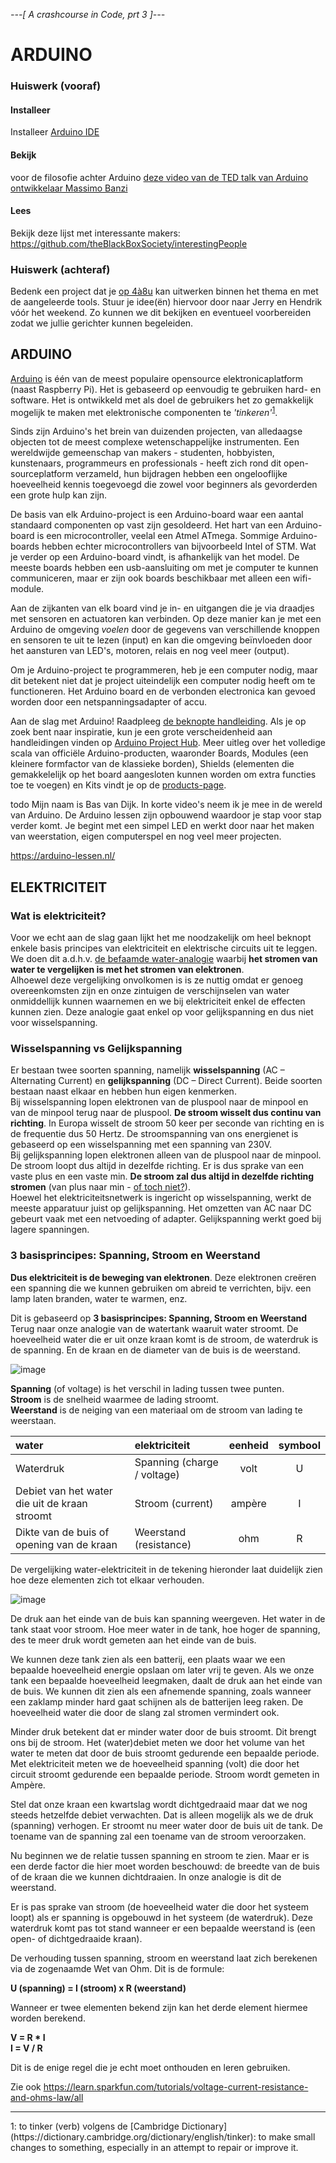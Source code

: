 *---[ A crashcourse in Code, prt 3 ]---*

# ARDUINO

### Huiswerk (vooraf)
#### Installeer
Installeer [Arduino IDE](https://www.arduino.cc/en/Main/Software) 

#### Bekijk
voor de filosofie achter Arduino [deze 
video van de TED talk van Arduino ontwikkelaar Massimo Banzi](https://www.ted.com/talks/massimo_banzi_how_arduino_is_open_sourcing_imagination)

#### Lees
Bekijk deze lijst met interessante makers: https://github.com/theBlackBoxSociety/interestingPeople

### Huiswerk (achteraf)
Bedenk een project dat je [op 4à8u](http://fffff.at/speed-project/) kan uitwerken binnen het thema en met de aangeleerde tools.
Stuur je idee(ën) hiervoor door naar Jerry en Hendrik vóór het weekend. Zo kunnen we dit bekijken en eventueel voorbereiden zodat we jullie gerichter kunnen begeleiden.

## ARDUINO
[Arduino](https://www.arduino.cc/) is één van de meest populaire opensource elektronicaplatform (naast Raspberry Pi). Het is gebaseerd op eenvoudig te gebruiken hard- en software. Het is ontwikkeld met als doel de gebruikers het zo gemakkelijk mogelijk te maken met elektronische componenten te *'tinkeren'*<sup>[1](#myfootnote1)</sup>. 

Sinds  zijn Arduino's het brein  van duizenden projecten, van alledaagse objecten tot de meest complexe wetenschappelijke instrumenten. Een wereldwijde gemeenschap van makers - studenten, hobbyisten, kunstenaars, programmeurs en professionals - heeft zich rond dit open-sourceplatform verzameld, hun bijdragen hebben een ongelooflijke hoeveelheid kennis toegevoegd die zowel voor beginners als gevorderden een grote hulp kan zijn.

De basis van elk Arduino-project is een Arduino-board waar een aantal standaard componenten op vast zijn gesoldeerd. Het hart van een Arduino-board is een microcontroller, veelal een Atmel ATmega. Sommige Arduino-boards hebben echter microcontrollers van bijvoorbeeld Intel of STM. Wat je verder op een Arduino-board vindt, is afhankelijk van het model. De meeste boards hebben een usb-aansluiting om met je computer te kunnen communiceren, maar er zijn ook boards beschikbaar met alleen een wifi-module. 

Aan de zijkanten van elk board vind je in- en uitgangen die je via draadjes met sensoren en actuatoren kan verbinden. Op deze manier kan je met een Arduino de omgeving *voelen* door de gegevens van verschillende knoppen en sensoren te uit te lezen (input) en kan die omgeving beïnvloeden door het aansturen van LED's, motoren, relais en nog veel meer (output).

Om je Arduino-project te programmeren, heb je een computer nodig, maar dit betekent niet dat je project uiteindelijk een computer nodig heeft om te functioneren. Het Arduino board en de verbonden electronica kan gevoed worden door een netspanningsadapter of accu. 

<!--Arduino-boards kunnen ingangen uitlezen - licht op een sensor, een vinger op een knop of een Twitter-bericht, ... - en veranderen in een uitgang - een motor activeren, een LED aanzetten, iets online publiceren. Het programmeren van een Arduino-bord doe je door er een reeks instructies - een grogramma - naar de microcontroller op het bord te sturen. Hiervoor gebruik je de Arduino-programmeertaal (C++) en de Arduino IDE (gebaseerd op Processing). De Arduino-software is eenvoudig te gebruiken voor beginners, maar toch flexibel genoeg voor gevorderde gebruikers. Het werkt op Mac, Windows en Linux. -->

Aan de slag met Arduino! Raadpleeg [de beknopte handleiding](https://www.arduino.cc/en/Guide/HomePage). Als je op zoek bent naar inspiratie, kun je een grote verscheidenheid aan handleidingen vinden op [Arduino Project Hub](https://create.arduino.cc/projecthub). Meer uitleg over het volledige scala van officiële Arduino-producten, waaronder Boards, Modules (een kleinere formfactor van de klassieke borden), Shields (elementen die gemakkelelijk op het board aangesloten kunnen worden om extra functies toe te voegen) en Kits vindt je op de [products-page](https://www.arduino.cc/en/Main/Products).

todo
Mijn naam is Bas van Dijk. In korte video's neem ik je mee in de wereld van Arduino. De Arduino lessen zijn opbouwend waardoor je stap voor stap verder komt. Je begint met een simpel LED en werkt door naar het maken van weerstation, eigen computerspel en nog veel meer projecten.

https://arduino-lessen.nl/


## ELEKTRICITEIT

### Wat is elektriciteit?
Voor we echt aan de slag gaan lijkt het me noodzakelijk om heel beknopt enkele basis principes van elektriciteit en elektrische circuits uit te leggen. We doen dit a.d.h.v. [de befaamde water-analogie](https://www.google.com/search?q=water+analogy+electricity&rlz=1C5CHFA_enBE830BE830&tbm=isch&source=iu&ictx=1&fir=dbS3D2uaZhjOOM%253A%252CK4Myskr2OVtrnM%252C_&vet=1&usg=AI4_-kQxWQPlProSZBU7MdNqTABPfzF32Q&sa=X&ved=2ahUKEwjEpdu29_rgAhVEbFAKHZAUCI8Q9QEwC3oECAIQGg&cshid=1552336599334250#imgdii=M9M0PrqjM8GPjM:&imgrc=3SVFvWMRRCq-oM:&vet=1) waarbij **het stromen van water te vergelijken is met het stromen van elektronen**.     
Alhoewel deze vergelijking onvolkomen is is ze nuttig omdat er genoeg overeenkomsten zijn en onze zintuigen de verschijnselen van water onmiddellijk kunnen waarnemen en we bij elektriciteit enkel de effecten kunnen zien. Deze analogie gaat enkel op voor gelijkspanning en dus niet voor wisselspanning. 

### Wisselspanning vs Gelijkspanning    
Er bestaan twee soorten spanning, namelijk **wisselspanning** (AC – Alternating Current) en **gelijkspanning** (DC – Direct Current). Beide soorten bestaan naast elkaar en hebben hun eigen kenmerken.    
Bij wisselspanning lopen elektronen van de pluspool naar de minpool en van de minpool terug naar de pluspool. **De stroom wisselt dus continu van richting**. In Europa wisselt de stroom 50 keer per seconde van richting en is de frequentie dus 50 Hertz. De stroomspanning van ons energienet is gebaseerd op een  wisselspanning met een spanning van 230V.   
Bij gelijkspanning lopen elektronen alleen van de pluspool naar de minpool. De stroom loopt dus altijd in dezelfde richting. Er is dus sprake van een vaste plus en een vaste min. **De stroom zal dus altijd in dezelfde richting stromen** (van plus naar min - [of toch niet?](https://electronics.stackexchange.com/questions/181615/does-electrical-current-flow-from-positive-to-negative-or-negative-to-positive)).    
Hoewel het elektriciteitsnetwerk is ingericht op wisselspanning, werkt de meeste apparatuur juist op gelijkspanning. Het omzetten van AC naar DC gebeurt vaak met een netvoeding of adapter. Gelijkspanning werkt goed bij lagere spanningen.

### 3 basisprincipes: Spanning, Stroom en Weerstand
**Dus elektriciteit is de beweging van elektronen**. Deze elektronen creëren een spanning die we kunnen gebruiken om abreid te verrichten, bijv. een lamp laten branden, water te warmen, enz. 

Dit is gebaseerd op **3 basisprincipes:
Spanning, Stroom en Weerstand**    
Terug naar onze analogie van de watertank waaruit water stroomt. De hoeveelheid water die er uit onze kraan komt is de stroom, de waterdruk is de spanning. En de kraan en de diameter van de buis is de weerstand. 

![image](images/arduino/wateranalogie.jpg)

    
**Spanning** (of voltage) is het verschil in lading tussen twee punten.   
**Stroom** is de snelheid waarmee de lading stroomt.  
**Weerstand** is de neiging van een materiaal om de stroom van lading te weerstaan.


 water | elektriciteit| eenheid | symbool |
 :--- | :--- | :---:  | :---:
 Waterdruk | Spanning (charge / voltage) | 	 volt |	 U
 Debiet van het water die uit de kraan stroomt | Stroom (current)	| ampère 	|  I
 Dikte van de buis of opening van de kraan | Weerstand (resistance) | ohm | R

De vergelijking water-elektriciteit in de tekening hieronder laat duidelijk zien hoe deze elementen zich tot elkaar verhouden.

![image](images/arduino/wateranalogie.png)

De druk aan het einde van de buis kan spanning weergeven. Het water in de tank staat voor stroom. Hoe meer water in de tank, hoe hoger de spanning, des te meer druk wordt gemeten aan het einde van de buis.

We kunnen deze tank zien als een batterij, een plaats waar we een bepaalde hoeveelheid energie opslaan om later vrij te geven. Als we onze tank een bepaalde hoeveelheid leegmaken, daalt de druk aan het einde van de buis. We kunnen dit zien als een afnemende spanning, zoals wanneer een zaklamp minder hard gaat schijnen als de batterijen leeg raken. De hoeveelheid water die door de slang zal stromen vermindert ook.

Minder druk betekent dat er minder water door de buis stroomt. Dit brengt ons bij de stroom. Het (water)debiet meten we door het volume van het water te meten dat door de buis stroomt gedurende een bepaalde periode. Met elektriciteit meten we de hoeveelheid spanning (volt) die door het circuit stroomt gedurende een bepaalde periode. Stroom wordt gemeten in Ampère.

Stel dat onze kraan een kwartslag wordt dichtgedraaid maar dat we nog steeds hetzelfde debiet verwachten. Dat is alleen mogelijk als we de druk (spanning) verhogen. Er stroomt nu meer water door de buis uit de tank. De toename van de spanning zal een toename van de stroom veroorzaken.

Nu beginnen we de relatie tussen spanning en stroom te zien. Maar er is een derde factor die hier moet worden beschouwd: de breedte van de buis of de kraan die we kunnen dichtdraaien. In onze analogie is dit de weerstand.

Er is pas sprake van stroom (de hoeveelheid water die door het systeem loopt) als er spanning is opgebouwd in het systeem (de waterdruk). Deze waterdruk komt pas tot stand wanneer er een bepaalde weerstand is (een open- of dichtgedraaide kraan).

De verhouding tussen spanning, stroom en weerstand laat zich berekenen via de zogenaamde
Wet van Ohm. Dit is de formule:

**U (spanning) = I (stroom) x R (weerstand)**

Wanneer er twee elementen bekend zijn kan het derde element hiermee worden berekend.


**V = R * I**    
**I = V / R**

Dit is de enige regel die je echt moet onthouden en leren gebruiken.


Zie ook https://learn.sparkfun.com/tutorials/voltage-current-resistance-and-ohms-law/all

<hr>
<a name="myfootnote1">1</a>: to tinker (verb) volgens de [Cambridge Dictionary](https://dictionary.cambridge.org/dictionary/english/tinker): to make small changes to something, especially in an attempt to repair or improve it.
